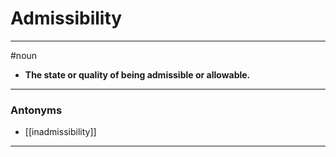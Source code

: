 # Admissibility
---
#noun
- **The state or quality of being admissible or allowable.**
---
### Antonyms
- [[inadmissibility]]
---
